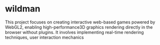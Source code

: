 # wildman
This project focuses on creating interactive web-based games powered by WebGL2, enabling high-performance3D graphics rendering directly in the browser without plugins. It involves implementing real-time rendering techniques, user interaction mechanics
